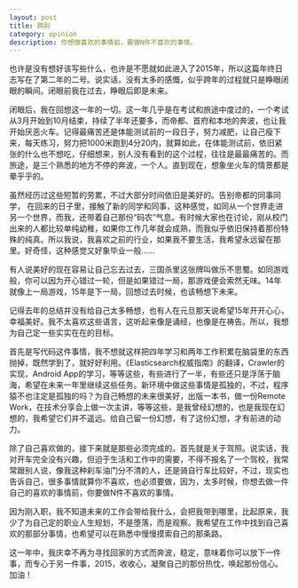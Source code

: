 ```yaml
---
layout: post
title: 跨别
category: opinion
description: 你想做喜欢的事情前，要做N件不喜欢的事情。
---
```


也许是没有想好该写些什么，也许是不愿就如此进入了2015年，所以这篇年终日志写在了第二年的二号。说实话，没有太多的感慨，似乎跨年的过程就只是睁眼闭眼的瞬间。闭眼前我在过去，睁眼后即是未来。

闭眼后，我在回想这一年的一切。这一年几乎是在考试和旅途中度过的，一个考试从3月开始到10月结束，持续了半年还要多，而帝都、首府和本地的奔波，也让我开始厌恶火车。记得最痛苦还是体能测试前的一段日子，努力减肥，让自己瘦下来，每天练习，努力把1000米跑到4分20内，就算如此，在体能测试前，依旧紧张的什么也不想吃，仔细想来，别人没有看到的这个过程，往往是最最痛苦的。而旅途，是三个熟悉的地方不停的奔波，一个人。直到现在，想象坐火车的情景都是晕乎乎的。

虽然经历过这些短暂的劳累，不过大部分时间依旧是美好的。告别帝都的同事同学， 在回来的日子里，接触了新的同学和同事，这种感觉，如同从一个世界走进另一个世界，而我，还带着自己那份“码农”气息。有时候大家也在讨论，刚从校门出来的人都比较单纯幼稚，如果你工作几年就会成熟，而我似乎依旧保持着那份特殊的纯真。所以我说，我喜欢之前的行业，如果我不要生活，我希望永远留在那里。好奇怪，这种感觉又好象毕业一般……

有人说美好的现在容易让自己忘去过去，三国杀里这张牌叫做乐不思蜀。如同游戏般，你可以因为开心错过一轮，但是如果错过一局，那游戏便会索然无味。14年就像上一局游戏，15年是下一局，回想过去时候，也该畅想下未来。

记得去年的总结并没有给自己太多畅想，也有人在元旦那天说希望15年开开心心，幸福美好。我不太喜欢这些语言，这听起来像是诵经，也像是在祷告。所以，我想为自己定一些实实在在的目标。

首先是写代码这件事情，我不想就这样把四年学习和两年工作积累在脑袋里的东西抛掉，既然学到了，就好好利用。《Elasticsearch权威指南》的翻译，Crawler的实现，Android App的学习，等等这些，有些进行了一半，有些还只是浮荡于脑海，希望在未来一年里继续这些任务。新环境中做这些事情是孤独的，不过，程序猿不也注定是孤独的吗？为自己畅想的未来很美好，出版一本书，做一份Remote Work，在技术分享会上做一次主讲，等等这些，是我曾经幻想的，也是我现在幻想的，我希望它们并不遥远。给自己留一份幻想，有了这份幻想，才有前进的动力。

除了自己喜欢做的，接下来就是那些必须完成的。首先就是关于驾照。说实话，我对开车完全没有兴趣，但迫于生活和工作中的需要，不得不报名了一个驾校，我常常跟别人说，像我这种刹车油门分不清的人，还是骑自行车比较好，不过，现实也告诉自己，很多事情就算你不喜欢，也必须要做，因为，太多时候，你想去做一件自己的喜欢的事情前，你要做N件不喜欢的事情。

因为刚入职，我不知道未来的工作会带给我什么，会把我带到哪里，比起原来，我少了为自己定的职业人生规划，不是堕落，而是观察。我希望在工作中找到自己喜欢的那部分事情，也希望可以在熟悉中慢慢摸索自己的那条路。

这一年中，我庆幸不再为寻找回家的方式而奔波，稳定，意味着你可以放下一件事，而专心于另一件事，2015，收收心，凝聚自己的那份热忱，唤起那份信心。加油！ 